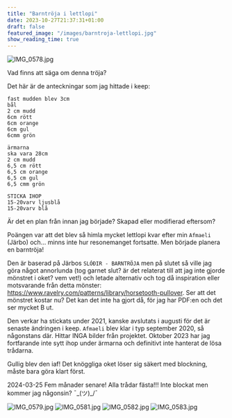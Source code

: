 ```yaml
---
title: "Barntröja i lettlopi"
date: 2023-10-27T21:37:31+01:00
draft: false
featured_image: "/images/barntroja-lettlopi.jpg"
show_reading_time: true
---
```

 
![IMG_0578.jpg](IMG_0578.jpg)

Vad finns att säga om denna tröja? 

Det här är de anteckningar som jag hittade i keep:

```
fast mudden blev 3cm  
bål  
2 cm mudd  
6cm rött  
6cm orange  
6cm gul  
6cmm grön  
  
ärmarna  
ska vara 28cm  
2 cm mudd  
6,5 cm rött  
6,5 cm orange  
6,5 cm gul  
6,5 cmm grön  
  
STICKA IHOP  
15-20varv ljusblå  
15-20varv blå  
```  
              
Är det en plan från innan jag började? Skapad eller modifierad eftersom? 

Poängen var att det blev så himla mycket lettlopi kvar efter min `Afmaeli` (Järbo) och... minns inte hur resonemanget fortsatte. Men började planera en barntröja!

Den är baserad på Järbos `SLÓÐIR - BARNTRÖJA` men på slutet så ville jag göra något annorlunda (tog garnet slut? är det relaterat till att jag inte gjorde mönstret i oket? vem vet!) och letade alternativ och tog då inspiration eller motsvarande från detta mönster: https://www.ravelry.com/patterns/library/horsetooth-pullover. Ser att det mönstret kostar nu? Det kan det inte ha gjort då, för jag har PDF:en och det ser mycket B ut.   

Den verkar ha stickats under 2021, kanske avslutats i augusti för det är senaste ändringen i keep. `Afmaeli` blev klar i typ september 2020, så någonstans där. Hittar INGA bilder från projektet. Oktober 2023 har jag fortfarande inte sytt ihop under ärmarna och definitivt inte hanterat de lösa trådarna.

Gullig blev den iaf! Det knöggliga oket löser sig säkert med blockning, måste bara göra klart först.

2024-03-25 Fem månader senare! Alla trådar fästa!!! Inte blockat men kommer jag någonsin? ¯\_(ツ)_/¯

![IMG_0579.jpg](IMG_0579.jpg)
![IMG_0581.jpg](IMG_0581.jpg)
![IMG_0582.jpg](IMG_0582.jpg)
![IMG_0583.jpg](IMG_0583.jpg)